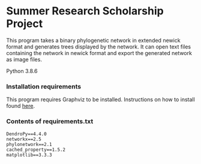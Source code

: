# Summer Research Scholarship Project

This program takes a binary phylogenetic network in extended newick format
and generates trees displayed by the network. It can open text files containing 
the network in newick format and export the generated network as image files.

Python 3.8.6

### Installation requirements

This program requires Graphviz to be installed. Instructions on how to install found [here](https://bobswift.atlassian.net/wiki/spaces/GVIZ/pages/20971549/How+to+install+Graphviz+software).


### Contents of requirements.txt
```
DendroPy==4.4.0
networkx==2.5
phylonetwork==2.1
cached_property==1.5.2
matplotlib==3.3.3
```
